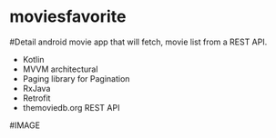 # moviesfavorite
#Detail
 android movie app that will fetch, movie list from a REST API.
- Kotlin
- MVVM architectural
- Paging library for Pagination
- RxJava
- Retrofit
- themoviedb.org REST API



#IMAGE

